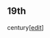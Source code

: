 ## 19th
century[[edit](/w/index.php?title=History\_of\_physics&action=edit&section=17
"Edit section: 19th century")]
